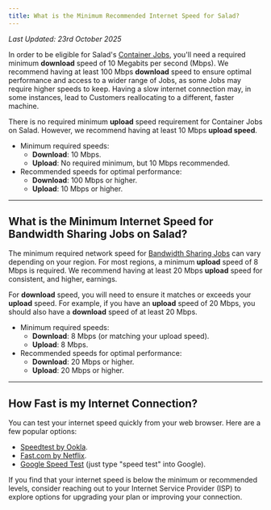 ```yaml
---
title: What is the Minimum Recommended Internet Speed for Salad?
---
```


_Last Updated: 23rd October 2025_

In order to be eligible for Salad's
[Container Jobs](https://Community.salad.com/new-feature-container-environments-now-available/), you'll need a required
minimum **download** speed of 10 Megabits per second (Mbps). We recommend having at least 100 Mbps **download** speed to
ensure optimal performance and access to a wider range of Jobs, as some Jobs may require higher speeds to keep. Having a
slow internet connection may, in some instances, lead to Customers reallocating to a different, faster machine.

There is no required minimum **upload** speed requirement for Container Jobs on Salad. However, we recommend having at
least 10 Mbps **upload speed**.

- Minimum required speeds:
  - **Download**: 10 Mbps.
  - **Upload**: No required minimum, but 10 Mbps recommended.
- Recommended speeds for optimal performance:
  - **Download**: 100 Mbps or higher.
  - **Upload**: 10 Mbps or higher.

---

## **What is the Minimum Internet Speed for Bandwidth Sharing Jobs on Salad?**

The minimum required network speed for [Bandwidth Sharing Jobs](/docs/faq/jobs/what-is-bandwidth-sharing) can vary
depending on your region. For most regions, a minimum **upload** speed of 8 Mbps is required. We recommend having at
least 20 Mbps **upload** speed for consistent, and higher, earnings.

For **download** speed, you will need to ensure it matches or exceeds your **upload** speed. For example, if you have an
**upload** speed of 20 Mbps, you should also have a **download** speed of at least 20 Mbps.

- Minimum required speeds:
  - **Download**: 8 Mbps (or matching your upload speed).
  - **Upload**: 8 Mbps.
- Recommended speeds for optimal performance:
  - **Download**: 20 Mbps or higher.
  - **Upload**: 20 Mbps or higher.

---

## **How Fast is my Internet Connection?**

You can test your internet speed quickly from your web browser. Here are a few popular options:

- [Speedtest by Ookla](https://www.speedtest.net/).
- [Fast.com by Netflix](https://fast.com/).
- [Google Speed Test](https://www.google.com/search?q=speed+test) (just type "speed test" into Google).

If you find that your internet speed is below the minimum or recommended levels, consider reaching out to your Internet
Service Provider (ISP) to explore options for upgrading your plan or improving your connection.
